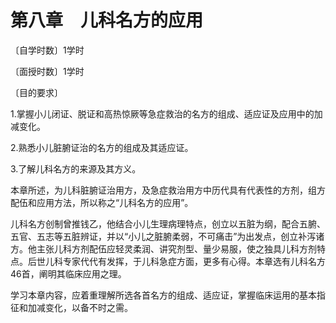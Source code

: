 # 第八章　儿科名方的应用

〔自学时数〕1学时

〔面授时数〕1学时

〔目的要求〕

1.掌握小儿闭证、脱证和高热惊厥等急症救治的名方的组成、适应证及应用中的加减变化。

2.熟悉小儿脏腑证治的名方的组成及其适应证。

3.了解儿科名方的来源及其方义。

本章所述，为儿科脏腑证治用方，及急症救治用方中历代具有代表性的方剂，组方配伍和应用方法，所以称之“儿科名方的应用”。

儿科名方创制曾推钱乙，他结合小儿生理病理特点，创立以五脏为纲，配合五腑、五官、五志等五脏辨证，并以“小儿之脏腑柔弱，不可痛击”为出发点，创立补泻诸方。他主张儿科方剂配伍应轻灵柔润、讲究剂型、量少易服，使之独具儿科方剂特点。后世儿科专家代代有发挥，于儿科急症方面，更多有心得。本章选有儿科名方46首，阐明其临床应用之理。

学习本章内容，应着重理解所选各首名方的组成、适应证，掌握临床运用的基本指征和加减变化，以备不时之需。
